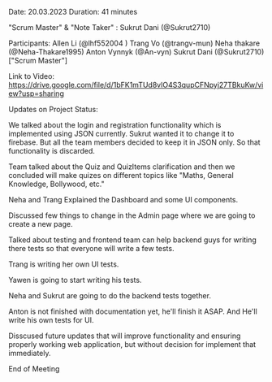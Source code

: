 Date: 20.03.2023
Duration: 41 minutes

"Scrum Master" & "Note Taker" : Sukrut Dani (@Sukrut2710)

Participants:
Allen Li (@lhf552004 ) 
Trang Vo (@trangv-mun) 
Neha thakare (@Neha-Thakare1995)
Anton Vynnyk (@An-vyn)
Sukrut Dani (@Sukrut2710) ["Scrum Master"]

Link to Video: https://drive.google.com/file/d/1bFK1mTUd8vlO4S3qupCFNpyj27TBkuKw/view?usp=sharing

Updates on Project Status:

We talked about the login and registration functionality which is implemented using JSON currently. Sukrut wanted it to change it to firebase. But all the team members decided to keep it in JSON only. So that functionality is discarded.

Team talked about the Quiz and QuizItems clarification and then we concluded will make quizes on different topics like "Maths, General Knowledge, Bollywood, etc."

Neha and Trang Explained the Dashboard and some UI components.

Discussed few things to change in the Admin page where we are going to create a new page. 

Talked about testing and frontend team can help backend guys for writing there tests so that everyone will write a few tests.

Trang is writing her own UI tests.

Yawen is going to start writing his tests.

Neha and Sukrut are going to do the backend tests together.

Anton is not finished with documentation yet, he'll finish it ASAP. And He'll write his own tests for UI.

Disscused future updates that will improve functionality and ensuring properly working web application, but without decision for implement that immediately.

End of Meeting
